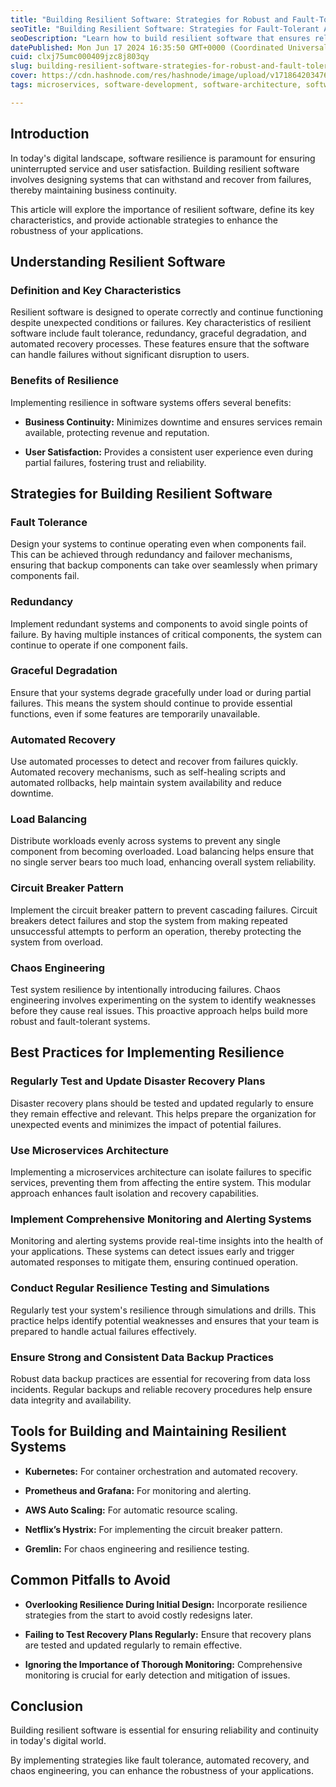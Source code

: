 ```yaml
---
title: "Building Resilient Software: Strategies for Robust and Fault-Tolerant Applications"
seoTitle: "Building Resilient Software: Strategies for Fault-Tolerant Application"
seoDescription: "Learn how to build resilient software that ensures reliability and continuity. Discover strategies for fault tolerance, automated recovery, and more."
datePublished: Mon Jun 17 2024 16:35:50 GMT+0000 (Coordinated Universal Time)
cuid: clxj75umc000409jzc8j803qy
slug: building-resilient-software-strategies-for-robust-and-fault-tolerant-applications
cover: https://cdn.hashnode.com/res/hashnode/image/upload/v1718642034760/809abd5e-af55-43c1-a614-7bd548c56361.png
tags: microservices, software-development, software-architecture, software-engineering, fault-tolerance

---
```


## Introduction

In today's digital landscape, software resilience is paramount for ensuring uninterrupted service and user satisfaction. Building resilient software involves designing systems that can withstand and recover from failures, thereby maintaining business continuity.

This article will explore the importance of resilient software, define its key characteristics, and provide actionable strategies to enhance the robustness of your applications.

## Understanding Resilient Software

### Definition and Key Characteristics

Resilient software is designed to operate correctly and continue functioning despite unexpected conditions or failures. Key characteristics of resilient software include fault tolerance, redundancy, graceful degradation, and automated recovery processes. These features ensure that the software can handle failures without significant disruption to users.

### Benefits of Resilience

Implementing resilience in software systems offers several benefits:

* **Business Continuity:** Minimizes downtime and ensures services remain available, protecting revenue and reputation.
    
* **User Satisfaction:** Provides a consistent user experience even during partial failures, fostering trust and reliability.
    

## Strategies for Building Resilient Software

### Fault Tolerance

Design your systems to continue operating even when components fail. This can be achieved through redundancy and failover mechanisms, ensuring that backup components can take over seamlessly when primary components fail.

### Redundancy

Implement redundant systems and components to avoid single points of failure. By having multiple instances of critical components, the system can continue to operate if one component fails.

### Graceful Degradation

Ensure that your systems degrade gracefully under load or during partial failures. This means the system should continue to provide essential functions, even if some features are temporarily unavailable.

### Automated Recovery

Use automated processes to detect and recover from failures quickly. Automated recovery mechanisms, such as self-healing scripts and automated rollbacks, help maintain system availability and reduce downtime.

### Load Balancing

Distribute workloads evenly across systems to prevent any single component from becoming overloaded. Load balancing helps ensure that no single server bears too much load, enhancing overall system reliability.

### Circuit Breaker Pattern

Implement the circuit breaker pattern to prevent cascading failures. Circuit breakers detect failures and stop the system from making repeated unsuccessful attempts to perform an operation, thereby protecting the system from overload.

### Chaos Engineering

Test system resilience by intentionally introducing failures. Chaos engineering involves experimenting on the system to identify weaknesses before they cause real issues. This proactive approach helps build more robust and fault-tolerant systems.

## Best Practices for Implementing Resilience

### Regularly Test and Update Disaster Recovery Plans

Disaster recovery plans should be tested and updated regularly to ensure they remain effective and relevant. This helps prepare the organization for unexpected events and minimizes the impact of potential failures.

### Use Microservices Architecture

Implementing a microservices architecture can isolate failures to specific services, preventing them from affecting the entire system. This modular approach enhances fault isolation and recovery capabilities.

### Implement Comprehensive Monitoring and Alerting Systems

Monitoring and alerting systems provide real-time insights into the health of your applications. These systems can detect issues early and trigger automated responses to mitigate them, ensuring continued operation.

### Conduct Regular Resilience Testing and Simulations

Regularly test your system's resilience through simulations and drills. This practice helps identify potential weaknesses and ensures that your team is prepared to handle actual failures effectively.

### Ensure Strong and Consistent Data Backup Practices

Robust data backup practices are essential for recovering from data loss incidents. Regular backups and reliable recovery procedures help ensure data integrity and availability.

## Tools for Building and Maintaining Resilient Systems

* **Kubernetes:** For container orchestration and automated recovery.
    
* **Prometheus and Grafana:** For monitoring and alerting.
    
* **AWS Auto Scaling:** For automatic resource scaling.
    
* **Netflix’s Hystrix:** For implementing the circuit breaker pattern.
    
* **Gremlin:** For chaos engineering and resilience testing.
    

## Common Pitfalls to Avoid

* **Overlooking Resilience During Initial Design:** Incorporate resilience strategies from the start to avoid costly redesigns later.
    
* **Failing to Test Recovery Plans Regularly:** Ensure that recovery plans are tested and updated regularly to remain effective.
    
* **Ignoring the Importance of Thorough Monitoring:** Comprehensive monitoring is crucial for early detection and mitigation of issues.
    

## Conclusion

Building resilient software is essential for ensuring reliability and continuity in today's digital world.

By implementing strategies like fault tolerance, automated recovery, and chaos engineering, you can enhance the robustness of your applications.